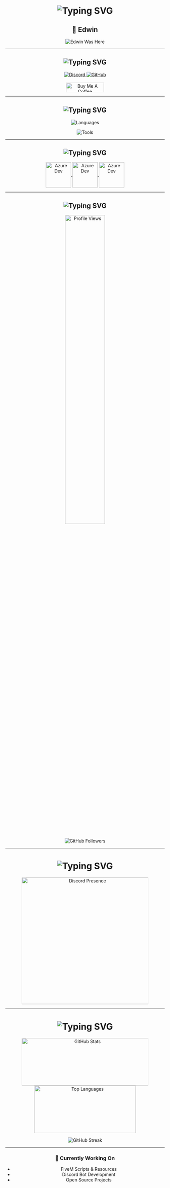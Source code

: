 <h1 align="center">
  <img src="https://readme-typing-svg.herokuapp.com?font=Pacifico&pause=1000&color=FF0000&background=69FF2000&center=true&repeat=false&vCenter=true&width=435&lines=Fivem+Developer+Edwincik" alt="Typing SVG" />
</h1>

<div align="center">
  <h2>🌼 Edwin</h2>
  <img src="https://readme-typing-svg.herokuapp.com?font=IBM+Plex+Serif&pause=1000&color=376074&background=69FF2000&center=true&random=false&width=435&height=100&lines=Hi+there+%F0%9F%91%8B;Destek+%C4%B0%C3%A7in+Support+Alabilirsiniz;Edwincik+githubuna+ho%C5%9Fgeldiniz;%F0%9F%91%8B+Fivem+Developer;%F0%9F%91%8B+Bot+Developer" alt="Edwin Was Here" />
</div>

---

<h2 align="center">
  <img src="https://readme-typing-svg.herokuapp.com?font=Pacifico&pause=1000&color=CA05C3&background=69FF2000&center=true&vCenter=true&repeat=false&width=435&lines=Social+Media's" alt="Typing SVG" />
</h2>

<p align="center">
  <a href="https://discord.com/users/1092877100781944862" target="_blank">
    <img src="https://img.shields.io/badge/Discord-7289DA.svg?&style=for-the-badge&logo=discord&logoColor=white" alt="Discord">
  </a>
  <a href="https://github.com/Edwincik" target="_blank">
    <img src="https://img.shields.io/badge/GitHub-191717.svg?&style=for-the-badge&logo=github&logoColor=white" alt="GitHub">
  </a>
  <br>
  <br>
  <a href="https://www.buymeacoffee.com/edwincik" target="_blank">
    <img src="https://cdn.buymeacoffee.com/buttons/v2/default-yellow.png" width="120" height="30" alt="Buy Me A Coffee">
  </a>
</p>

---

<h2 align="center">
  <img src="https://readme-typing-svg.herokuapp.com?font=Pacifico&pause=1000&color=18CA1F&background=69FF2000&center=true&vCenter=true&repeat=false&width=435&lines=Language's+%26+Tool's" alt="Typing SVG" />
</h2>

<p align="center">
  <img src="https://skillicons.dev/icons?i=cs,js,ts,lua,html,css,nodejs,mysql,sqlite,mongo,redis&theme=dark" alt="Languages" />
</p>

<p align="center">
  <img src="https://skillicons.dev/icons?i=nest,dotnet,express,gitlab,postman,powershell,regex,stackoverflow,vscode,visualstudio,atom&theme=dark" alt="Tools" />
</p>

---

<h2 align="center">
  <img src="https://readme-typing-svg.herokuapp.com?font=Pacifico&pause=1000&color=FF0000&background=69FF2000&center=true&repeat=false&vCenter=true&width=435&lines=Reference+'s" alt="Typing SVG" />
</h2>

<p align="center">
  <a href="https://discord.gg/azuredev" target="_blank">
    <img align="center" alt="Azure Dev" width="80px" src="https://media.discordapp.net/attachments/746824654840135761/992167471022866542/4.gif?ex=662f5cb6&is=662e0b36&hm=ec9335147be3a2c2743945ca81f057bd3a758d75c1af6c58fb21f7a0cf87256a&=" />
  </a>
  <a href="https://discord.gg/azuredev" target="_blank">
    <img align="center" alt="Azure Dev" width="80px" src="https://media.discordapp.net/attachments/746824654840135761/992167471022866542/4.gif?ex=662f5cb6&is=662e0b36&hm=ec9335147be3a2c2743945ca81f057bd3a758d75c1af6c58fb21f7a0cf87256a&=" />
  </a>
  <a href="https://discord.gg/azuredev" target="_blank">
    <img align="center" alt="Azure Dev" width="80px" src="https://media.discordapp.net/attachments/746824654840135761/992167471022866542/4.gif?ex=662f5cb6&is=662e0b36&hm=ec9335147be3a2c2743945ca81f057bd3a758d75c1af6c58fb21f7a0cf87256a&=" />
  </a>
</p>

---

<h2 align="center">
  <img src="https://readme-typing-svg.herokuapp.com?font=Pacifico&pause=1000&color=F0FF32&background=69FF2000&center=true&repeat=false&vCenter=true&width=435&lines=Profile+Stat's" alt="Typing SVG" />
</h2>

<p align="center">
  <img width="50%" src="https://count.getloli.com/get/@:Edwincik?theme=rule34" alt="Profile Views" />
  <br>
  <br>
  <img alt="GitHub Followers" src="https://img.shields.io/github/followers/Edwincik?color=236ad3&labelColor=1155ba&style=for-the-badge&logo=github&label=Followers" alt="Followers" />
</p>

---

<h1 align="center">
  <img src="https://readme-typing-svg.herokuapp.com?font=Pacifico&pause=1000&color=326EFF&background=69FF2000&center=true&vCenter=true&repeat=false&width=435&lines=My+Discord+Account" alt="Typing SVG" />
</h1>

<p align="center">
  <a href="https://discord.com/users/1092877100781944862">
    <img width="400px" src="https://lanyard.kyrie25.me/api/1092877100781944862?decoration=true&useDisplayName=true&animationDuration=2s&waveColor=3256a8&imgStyle=square&imgBorderRadius=16px&bg=DD272700&idleMessage=Fivem+Development" alt="Discord Presence">
  </a>
</p>

---

<h1 align="center">
  <img src="https://readme-typing-svg.herokuapp.com?font=Pacifico&pause=1000&color=f0f0f0&background=69FF2000&center=true&vCenter=true&repeat=false&width=435&lines=Github+Stat's" alt="Typing SVG" />
</h1>

<p align="center">
  <img src="https://github-readme-stats.vercel.app/api?username=Edwincik&count_private=true&show_icons=true&theme=midnight-purple&hide_border=true" width="400" height="150" alt="GitHub Stats" align="center" />
  <img src="https://github-readme-stats.vercel.app/api/top-langs/?username=Edwincik&layout=compact&show_icons=true&theme=midnight-purple&hide_border=true" width="320" height="150" alt="Top Languages" align="center" />
</p>

<p align="center">
  <img src="https://github-readme-streak-stats.demolab.com/?user=Edwincik&theme=midnight-purple&hide_border=true" alt="GitHub Streak" />
</p>

---

<div align="center">
  
  ### 🎯 Currently Working On
  - FiveM Scripts & Resources
  - Discord Bot Development
  - Open Source Projects

</div>
